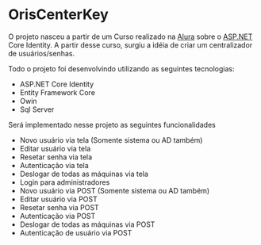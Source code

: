 # OrisCenterKey
O projeto nasceu a partir de um Curso realizado na <a href="https://www.alura.com.br/" target="_blank">Alura</a> sobre o <a href="https://cursos.alura.com.br/course/csharp-aspnet-identity-pt1" target="_blank"> ASP.NET</a> Core Identity. A partir desse curso, surgiu a idéia de criar um centralizador de usuários/senhas. 

Todo o projeto foi desenvolvindo utilizando as seguintes tecnologias:
 - ASP.NET Core Identity
 - Entity Framework Core
 - Owin
 - Sql Server

Será implementado nesse projeto as seguintes funcionalidades
 - Novo usuário via tela (Somente sistema ou AD também)
 - Editar usuário via tela
 - Resetar senha via tela
 - Autenticação via tela
 - Deslogar de todas as máquinas via tela
 - Login para administradores
 - Novo usuário via POST (Somente sistema ou AD também)
 - Editar usuário via POST
 - Resetar senha via POST
 - Autenticação via POST
 - Deslogar de todas as máquinas via POST
 - Autenticação de usuário via POST
